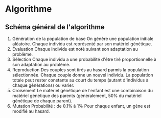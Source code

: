 # Algorithme
## Schéma général de l'algorithme

1. Génération de la population de base
   On génère une population initiale aléatoire. Chaque individu est représenté par son matériel génétique.
2. Évaluation
   Chaque individu est noté suivant son adaptation au problème.
3. Sélection
   Chaque individu a une probabilité d'être tiré proportionnelle à son adaptation au problème.
4. Reproduction
   Des couples sont tirés au hasard parmis la population sélectionnée. Chaque couple donne un nouvel individu.
   La population totale peut rester constante au court du temps (autant d'individus à chaque générations) ou varier.
 1. Croisement
    Le matériel génétique de l'enfant est une combinaison du matériel génétique des parents
    (généralement, 50% du matériel génétique de chaque parent).
 2. Mutation
    Probabilité : de 0.1% à 1%
    Pour chaque enfant, un gène est modifié au hasard.